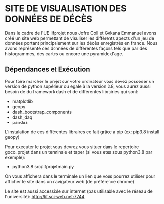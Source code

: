 # SITE DE VISUALISATION DES DONNÉES DE DÉCÈS
Dans le cadre de l'UE lifprojet nous Jofre Coll et Gokana Emmanuel avons créé un site web permettant de visuliser les différents apects d'un
jeu de données portant principalement sur les décès enregistrés en france. Nous avons représenté ces données de
différentes façons tels que par des histogrammes, des cartes ou encore une pyramide d'age.

## Dépendances et Exécution
Pour faire marcher le projet sur votre ordinateur vous devez posseder un version de python supérieur ou egale à la 
version 3.8, vous aurez aussi besoin de du framework dash et de différentes librairies qui sont:
- matplotlib
- geopy
- dash_bootstrap_components
- dash_daq
- pandas

L'instalation de ces différentes libraires ce fait grâce a pip (ex: pip3.8 install geopy)

Pour executer le projet vous devrez vous situer dans le repertoire goco_projet dans un 
terminale et taper (si vous etes sous python3.8 par exemple):

- python3.8 src/lifprojetmain.py

On vous affichera dans le terminale un lien que vous pourrez utiliser pour afficher le site 
dans un navigateur web (de préférence chrome)

Le site est aussi accessible sur internet (pas utilisable avec le réseau de l'université): http://lif.sci-web.net:7744
